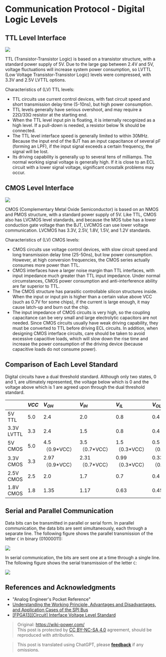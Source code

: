 # Communication Protocol - Digital Logic Levels

## TTL Level Interface

![](https://wiki-media-1253965369.cos.ap-guangzhou.myqcloud.com/img/20220505152445.png)

TTL (Transistor-Transistor Logic) is based on a transistor structure, with a standard power supply of 5V. Due to the large gap between 2.4V and 5V, voltage fluctuations will increase system power consumption, so LVTTL (Low Voltage Transistor-Transistor Logic) levels were compressed, with 3.3V and 2.5V LVTTL options.

Characteristics of (LV) TTL levels:

- TTL circuits use current control devices, with fast circuit speed and short transmission delay time (5-10ns), but high power consumption.
- TTL levels generally have serious overshoot, and may require a 22Ω/33Ω resistor at the starting end.
- When the TTL level input pin is floating, it is internally recognized as a high level. If a pull-down is needed, a resistor below 1k should be connected.
- The TTL level interface speed is generally limited to within 30MHz. Because the input end of the BJT has an input capacitance of several pF (forming an LPF), if the input signal exceeds a certain frequency, the signal will be lost.
- Its driving capability is generally up to several tens of milliamps. The normal working signal voltage is generally high. If it is close to an ECL circuit with a lower signal voltage, significant crosstalk problems may occur.

## CMOS Level Interface

![](https://wiki-media-1253965369.cos.ap-guangzhou.myqcloud.com/img/20220505154222.png)

CMOS (Complementary Metal Oxide Semiconductor) is based on an NMOS and PMOS structure, with a standard power supply of 5V. Like TTL, CMOS also has LVCMOS level standards, and because the MOS tube has a lower conduction gate voltage than the BJT, LVCMOS can use lower voltage communication. LVCMOS has 3.3V, 2.5V, 1.8V, 1.5V, and 1.2V standards.

Characteristics of (LV) CMOS levels:

- CMOS circuits use voltage control devices, with slow circuit speed and long transmission delay time (25-50ns), but low power consumption. However, at high conversion frequencies, the CMOS series actually consumes more power than TTL.
- CMOS interfaces have a larger noise margin than TTL interfaces, with input impedance much greater than TTL input impedance. Under normal circumstances, CMOS power consumption and anti-interference ability are far superior to TTL.
- The CMOS structure has parasitic controllable silicon structures inside. When the input or input pin is higher than a certain value above VCC (such as 0.7V for some chips), if the current is large enough, it may cause latch-up and burn out the chip.
- The input impedance of CMOS circuits is very high, so the coupling capacitance can be very small and large electrolytic capacitors are not needed. Since CMOS circuits usually have weak driving capability, they must be converted to TTL before driving ECL circuits. In addition, when designing CMOS interface circuits, care should be taken to avoid excessive capacitive loads, which will slow down the rise time and increase the power consumption of the driving device (because capacitive loads do not consume power).

## Comparison of Each Level Standard

Digital circuits have a dual threshold standard. Although only two states, 0 and 1, are ultimately represented, the voltage below which is 0 and the voltage above which is 1 are agreed upon through the dual threshold standard.

|            | $VCC$ | $V_{OH}$         | $V_{IH}$         | $V_{IL}$         | $V_{OL}$         | $GND$ |
| :--------- | :---- | :--------------- | :--------------- | :--------------- | :--------------- | :---- |
| 5V TTL     | 5.0   | 2.4              | 2.0              | 0.8              | 0.4              | 0.0   |
| 3.3V LVTTL | 3.3   | 2.4              | 1.5              | 0.8              | 0.4              | 0.0   |
| 5V CMOS    | 5.0   | 4.5（0.9\*VCC）  | 3.5（0.7\*VCC）  | 1.5（0.3\*VCC）  | 0.5（0.1\*VCC）  | 0.0   |
| 3.3V CMOS  | 3.3   | 2.97（0.9\*VCC） | 2.31（0.7\*VCC） | 0.99（0.3\*VCC） | 0.33（0.1\*VCC） | 0.0   |
| 2.5V CMOS  | 2.5   | 2.0              | 1.7              | 0.7              | 0.4              | 0.0   |
| 1.8V CMOS  | 1.8   | 1.35             | 1.17             | 0.63             | 0.45             | 0.0   |

## Serial and Parallel Communication

Data bits can be transmitted in parallel or serial form. In parallel communication, the data bits are sent simultaneously, each through a separate line. The following figure shows the parallel transmission of the letter `C` in binary (01000011):

![](https://wiki-media-1253965369.cos.ap-guangzhou.myqcloud.com/img/20211109095630.png)

In serial communication, the bits are sent one at a time through a single line. The following figure shows the serial transmission of the letter `C`:

![](https://wiki-media-1253965369.cos.ap-guangzhou.myqcloud.com/img/20211109095718.png)

## References and Acknowledgments

- "Analog Engineer's Pocket Reference"
- [Understanding the Working Principle, Advantages and Disadvantages, and Application Cases of the SPI Bus](http://news.eeworld.com.cn/qrs/ic470019.html)
- [[FPGA13][Circuit] Interface Voltage Level Standard](https://zhenhuizhang.tk/post/fpga13jie-kou-dian-ping-biao-zhun/)

> Original: <https://wiki-power.com/>  
> This post is protected by [CC BY-NC-SA 4.0](https://creativecommons.org/licenses/by/4.0/deed.en) agreement, should be reproduced with attribution.

> This post is translated using ChatGPT, please [**feedback**](https://github.com/linyuxuanlin/Wiki_MkDocs/issues/new) if any omissions.